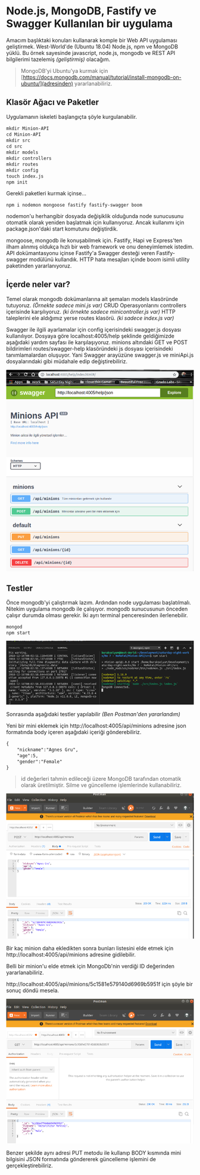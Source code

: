 # Node.js, MongoDB, Fastify ve Swagger Kullanılan bir uygulama

Amacım başlıktaki konuları kullanarak komple bir Web API uygulaması geliştirmek. West-World'de (Ubuntu 18.04) Node.js, npm ve MongoDB yüklü. Bu örnek sayesinde javascript, node.js, mongodb ve REST API bilgilerimi tazelemiş _(geliştirmiş)_ olacağım.

>MongoDB'yi Ubuntu'ya kurmak için [https://docs.mongodb.com/manual/tutorial/install-mongodb-on-ubuntu/](adresinden) yararlanabiliriz.

## Klasör Ağacı ve Paketler

Uygulamanın iskeleti başlangıçta şöyle kurgulanabilir.

```
mkdir Minion-API
cd Minion-API
mkdir src
cd src
mkdir models
mkdir controllers
mkdir routes
mkdir config
touch index.js
npm init
```

Gerekli paketleri kurmak içinse...

```
npm i nodemon mongoose fastify fastify-swagger boom
```

nodemon'u herhangibir dosyada değişiklik olduğunda node sunucusunu otomatik olarak yeniden başlatmak için kullanıyoruz. Ancak kullanımı için package.json'daki start komutunu değiştirdik.

mongoose, mongodb ile konuşabilmek için. Fastify, Hapi ve Express'ten ilham alınmış oldukça hızlı bir web framework ve onu deneyimlemek istedim. API dokümantasyonu içinse Fastify'a Swagger desteği veren Fastify-swagger modülünü kullandık. HTTP hata mesajları içinde boom isimli utility paketinden yararlanıyoruz.

## İçerde neler var?

Temel olarak mongodb dokümanlarına ait şemaları models klasöründe tutuyoruz. _(Örnekte sadece mini.js var)_ CRUD Operasyonlarını controllers içerisinde karşılıyoruz. _(ki örnekte sadece minicontroller.js var)_ HTTP taleplerini ele aldığımız yerse routes klasörü. _(ki sadece index.js var)_

Swagger ile ilgili ayarlamalar için config içerisindeki swagger.js dosyası kullanılıyor. Dosyaya göre localhost:4005/help şeklinde geldiğimizde aşağıdaki yardım sayfası ile karşılaşıyoruz. minions altındaki GET ve POST bildirimleri routes/swagger-help klasöründeki js dosyası içerisindeki tanımlamalardan oluşuyor. Yani Swagger arayüzüne swagger.js ve miniApi.js dosyalarındaki gibi müdahale edip değiştirebiliriz.

![credit_2.png](credit_2.png)

## Testler

Önce mongodb'yi çalıştırmak lazım. Ardından node uygulaması başlatılmalı. Nitekim uygulama mongodb ile çalışıyor. mongodb sunucusunun önceden çalışır durumda olması gerekir. İki ayrı terminal penceresinden ilerlenebilir.

```
mongod
npm start
```
![credit_1.png](credit_1.png)

Sonrasında aşağıdaki testler yapılabilir _(Ben Postman'den yararlandım)_

Yeni bir mini eklemek için http://localhost:4005/api/minions adresine json formatında body içeren aşağıdaki içeriği gönderebiliriz.

```
{
	"nickname":"Agnes Gru",
	"age":5,
	"gender":"Female"
}
```

> id değerleri tahmin edileceği üzere MongoDB tarafından otomatik olarak üretilmiştir. Silme ve güncelleme işlemlerinde kullanabiliriz.

![credit_3.png](credit_3.png)

Bir kaç minion daha ekledikten sonra bunları listesini elde etmek için http://localhost:4005/api/minions adresine gidilebilir.

Belli bir minion'u elde etmek için MongoDb'nin verdiği ID değerinden yararlanabiliriz.

http://localhost:4005/api/minions/5c1581e579140d6969b5951f için şöyle bir sonuç döndü mesela.

![credit_4.png](credit_4.png)

Benzer şekilde aynı adresi PUT metodu ile kullanıp BODY kısmında mini bilgisini JSON formatında göndererek güncelleme işlemini de gerçekleştirebiliriz.